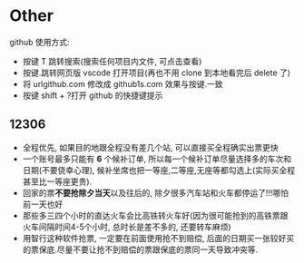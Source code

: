 # Other

github 使用方式:

- 按键 T 跳转搜索(搜索任何项目内文件, 可点击查看)
- 按键.跳转网页版 vscode 打开项目(再也不用 clone 到本地看完后 delete 了)
- 将 urlgithub.com 修改成 github1s.com 效果与按键.一致
- 按键 shift + ?打开 github 的快捷键提示

## 12306

- 全程优先, 如果目的地跟全程没有差几个站, 可以直接买全程确实出票更快
- 一个账号最多只能有 **6** 个候补订单, 所以每一个候补订单尽量选择多的车次和日期(不要侥幸心理), 候补坐席也把一等座,二等座,无座等都勾选上(实际买全程甚至比一等座更贵).
- 回家的票**不要抢除夕当天**以及往后的, 除夕很多汽车站和火车都停运了!!!哪怕前一天也好
- 那些多三四个小时的直达火车会比高铁转火车好(因为很可能抢到的高铁票跟火车间隔时间4-5个小时, 总时长是差不多的, 还要转车麻烦)
- 用智行这种软件抢票, 一定要在前面使用抢不到赔偿, 后面的日期买一张较好买的票保底.尽量不要让抢不到赔偿的票跟保底的票同一天导致冲突等.
